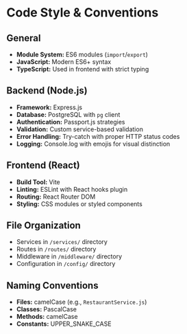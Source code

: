 # Code Style & Conventions

## General
- **Module System:** ES6 modules (`import`/`export`)
- **JavaScript:** Modern ES6+ syntax
- **TypeScript:** Used in frontend with strict typing

## Backend (Node.js)
- **Framework:** Express.js
- **Database:** PostgreSQL with `pg` client
- **Authentication:** Passport.js strategies
- **Validation:** Custom service-based validation
- **Error Handling:** Try-catch with proper HTTP status codes
- **Logging:** Console.log with emojis for visual distinction

## Frontend (React)
- **Build Tool:** Vite
- **Linting:** ESLint with React hooks plugin
- **Routing:** React Router DOM
- **Styling:** CSS modules or styled components

## File Organization
- Services in `/services/` directory
- Routes in `/routes/` directory  
- Middleware in `/middleware/` directory
- Configuration in `/config/` directory

## Naming Conventions
- **Files:** camelCase (e.g., `RestaurantService.js`)
- **Classes:** PascalCase
- **Methods:** camelCase
- **Constants:** UPPER_SNAKE_CASE
